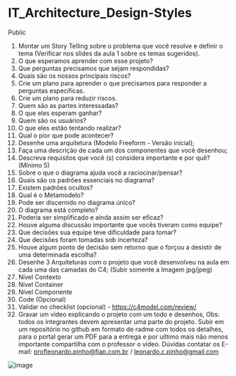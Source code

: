 # IT_Architecture_Design-Styles
Public

1.	Montar um Story Telling sobre o problema que você resolve e definir o tema (Verificar nos slides da aula 1 sobre os temas sugeridos).
2.	O que esperamos aprender com esse projeto? 
3.	Que perguntas precisamos que sejam respondidas?
4.	Quais são os nossos principais riscos?
5.	Crie um plano para aprender o que precisamos para responder a perguntas específicas.
6.	Crie um plano para reduzir riscos.
7.	Quem são as partes interessadas?  
8.	O que eles esperam ganhar?
9.	Quem são os usuários?
10.	O que eles estão tentando realizar? 
11.	Qual o pior que pode acontecer?
12.	Desenhe uma arquitetura (Modelo Freeform - Versão inicial);
13.	Faça uma descrição de cada um dos componentes que você desenhou;
14.	Descreva requisitos que você (s) considera importante e por quê? (Mínimo 5)
15.	Sobre o que o diagrama ajuda você a raciocinar/pensar?
16.	Quais são os padrões essenciais no diagrama? 
17.	Existem padrões ocultos?
18.	Qual é o Metamodelo?
19.	Pode ser discernido no diagrama único?
20.	O diagrama está completo?
21.	Poderia ser simplificado e ainda assim ser eficaz?
22.	Houve alguma discussão importante que vocês tiveram como equipe?
23.	Que decisões sua equipe teve dificuldade para tomar?
24.	Que decisões foram tomadas sob incerteza?
25.	Houve algum ponto de decisão sem retorno que o forçou a desistir de uma determinada escolha?
26.	Desenhe 3 Arquiteturas com o projeto que você desenvolveu na aula em cada uma das camadas do C4;   (Subir somente a Imagem jpg/jpeg)
27.	Nível Contexto
28.	Nível Container
29.	Nível Componente
30.	Code (Opcional)
31.	Validar no checklist (opcional) - https://c4model.com/review/
32.	Gravar um vídeo explicando o projeto com um todo e desenhos, Obs: todos os integrantes devem apresentar uma parte do projeto.
Subir em um repositório no github em formato de radme com todos os detalhes, para o portal gerar um PDF para a entrega e por uiltimo mais não menos importante compartilha com o professor o vídeo.
Dúvidas contatar os E-mail:  profleonardo.pinho@fiap.com.br /  leonardo.c.pinho@gmail.com

![image](https://github.com/user-attachments/assets/a8a99254-7964-496b-bb1e-a80b64420f9b)
